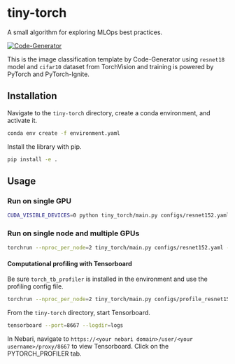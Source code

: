# tiny-torch

A small algorithm for exploring MLOps best practices.

[![Code-Generator](https://badgen.net/badge/Template%20by/Code-Generator/ee4c2c?labelColor=eaa700)](https://github.com/pytorch-ignite/code-generator)

This is the image classification template by Code-Generator using `resnet18` model and `cifar10` dataset from TorchVision and training is powered by PyTorch and PyTorch-Ignite.

## Installation

Navigate to the `tiny-torch` directory, create a conda environment, and activate it.

```bash
conda env create -f environment.yaml
```
Install the library with pip.

```bash
pip install -e .
```

## Usage

### Run on single GPU

```bash
CUDA_VISIBLE_DEVICES=0 python tiny_torch/main.py configs/resnet152.yaml
```

### Run on single node and multiple GPUs

```bash
torchrun --nproc_per_node=2 tiny_torch/main.py configs/resnet152.yaml --backend=nccl
```


#### Computational profiling with Tensorboard

Be sure `torch_tb_profiler` is installed in the environment and use the profiling config file.

```bash
torchrun --nproc_per_node=2 tiny_torch/main.py configs/profile_resnet152.yaml --backend=nccl
```
From the `tiny-torch` directory, start Tensorboard.

```bash
tensorboard --port=8667 --logdir=logs
```
In Nebari, navigate to `https://<your nebari domain>/user/<your username>/proxy/8667` to view Tensorboard.  Click on the PYTORCH_PROFILER tab.
